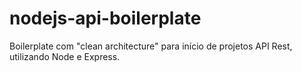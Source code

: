 # nodejs-api-boilerplate
Boilerplate com "clean architecture" para início de projetos API Rest, utilizando Node e Express.

